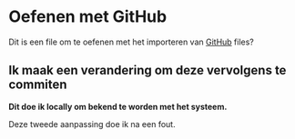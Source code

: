 # Oefenen met GitHub

Dit is een file om te oefenen met het importeren van <ins>GitHub</ins> files?

## Ik maak een verandering om deze vervolgens te commiten

**Dit doe ik locally om bekend te worden met het systeem.**

Deze tweede aanpassing doe ik na een fout.
